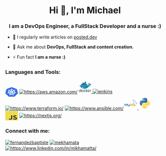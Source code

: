 <h1 align="center">Hi 👋, I'm Michael</h1>
<h3 align="center">I am a DevOps Engineer, a FullStack Developer and a nurse :)</h3>

- 📝 I regularly write articles on [posted.dev](https://posted.dev)

- 💬 Ask me about **DevOps, FullStack and content creation.**

- ⚡ Fun fact **I am a nurse :)**

<h3 align="left">Languages and Tools:</h3>
<p align="left"> 
  <a href="https://kubernetes.io/" target="blank"><img align="center" src="https://github.com/kubernetes/kubernetes/raw/master/logo/logo.png" alt="https://kubernetes.io/" height="30" width="40" /></a>
    <a href="https://aws.amazon.com/" target="blank"><img align="center" src="https://avatars.githubusercontent.com/u/2232217?s=200&v=4" alt="https://aws.amazon.com/" height="30" width="40" /></a>
  <a href="https://www.docker.com/" target="_blank" rel="noreferrer"> <img src="https://raw.githubusercontent.com/devicons/devicon/master/icons/docker/docker-original-wordmark.svg" alt="docker" width="40" height="40"/> </a> 
  <a href="https://www.jenkins.io" target="_blank" rel="noreferrer"> <img src="https://www.vectorlogo.zone/logos/jenkins/jenkins-icon.svg" alt="jenkins" width="40" height="40"/> </a> 
  <a href="https://www.terraform.io/" target="blank"><img align="center" src="https://camo.githubusercontent.com/2138347508b8c1760e53a4c626e63187fbdcf2386e1d66cf771cf7d0024dbf63/68747470733a2f2f7777772e6461746f636d732d6173736574732e636f6d2f323838352f313632393934313234322d6c6f676f2d7465727261666f726d2d6d61696e2e737667" alt="https://www.terraform.io/" height="30" width="40" /></a>
  <a href="https://www.ansible.com/" target="blank"><img align="center" src="https://avatars.githubusercontent.com/u/1507452?s=48&v=4" alt="https://www.ansible.com/" height="30" width="40" /></a>
  <a href="https://www.mysql.com/" target="_blank" rel="noreferrer"> <img src="https://raw.githubusercontent.com/devicons/devicon/master/icons/mysql/mysql-original-wordmark.svg" alt="mysql" width="40" height="40"/> </a> <a href="https://www.python.org" target="_blank" rel="noreferrer"> <img src="https://raw.githubusercontent.com/devicons/devicon/master/icons/python/python-original.svg" alt="python" width="40" height="40"/> </a>  
<a href="https://www.javascript.com/" target="blank"><img align="center" src="https://raw.githubusercontent.com/github/explore/80688e429a7d4ef2fca1e82350fe8e3517d3494d/topics/javascript/javascript.png" alt="https://www.javascript.com/" height="30" width="40" /></a>
  <a href="https://nextjs.org/" target="blank"><img align="center" src="https://camo.githubusercontent.com/26d06a6572aa5d9ecdb699add71d40e57aefe8244c6306ba58a70aee6ad5123c/68747470733a2f2f6173736574732e76657263656c2e636f6d2f696d6167652f75706c6f61642f76313636323133303535392f6e6578746a732f49636f6e5f6c696768745f6261636b67726f756e642e706e67" alt="https://nextjs.org/" height="30" width="40" /></a>
   
</p>

<h3 align="left">Connect with me:</h3>
<p align="left">
<a href="https://dev.to/mekhamata" target="blank"><img align="center" src="https://raw.githubusercontent.com/rahuldkjain/github-profile-readme-generator/master/src/images/icons/Social/devto.svg" alt="fernandezbaptiste" height="30" width="40" /></a>
<a href="https://x.com/mekhamata" target="blank"><img align="center" src="https://raw.githubusercontent.com/rahuldkjain/github-profile-readme-generator/master/src/images/icons/Social/twitter.svg" alt="mekhamata" height="30" width="40" /></a>
<a href="https://www.linkedin.com/in/mikhamatta/" target="blank"><img align="center" src="https://raw.githubusercontent.com/rahuldkjain/github-profile-readme-generator/master/src/images/icons/Social/linked-in-alt.svg" alt="https://www.linkedin.com/in/mikhamatta/" height="30" width="40" /></a>
</p>
